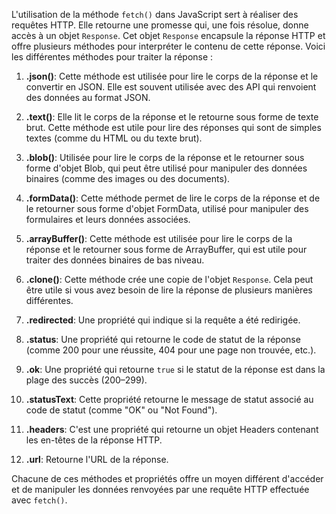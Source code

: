 L'utilisation de la méthode `fetch()` dans JavaScript sert à réaliser des requêtes HTTP. Elle retourne une promesse qui, une fois résolue, donne accès à un objet `Response`. Cet objet `Response` encapsule la réponse HTTP et offre plusieurs méthodes pour interpréter le contenu de cette réponse. Voici les différentes méthodes pour traiter la réponse :

1. **.json()**: Cette méthode est utilisée pour lire le corps de la réponse et le convertir en JSON. Elle est souvent utilisée avec des API qui renvoient des données au format JSON.

2. **.text()**: Elle lit le corps de la réponse et le retourne sous forme de texte brut. Cette méthode est utile pour lire des réponses qui sont de simples textes (comme du HTML ou du texte brut).

3. **.blob()**: Utilisée pour lire le corps de la réponse et le retourner sous forme d'objet Blob, qui peut être utilisé pour manipuler des données binaires (comme des images ou des documents).

4. **.formData()**: Cette méthode permet de lire le corps de la réponse et de le retourner sous forme d'objet FormData, utilisé pour manipuler des formulaires et leurs données associées.

5. **.arrayBuffer()**: Cette méthode est utilisée pour lire le corps de la réponse et le retourner sous forme de ArrayBuffer, qui est utile pour traiter des données binaires de bas niveau.

6. **.clone()**: Cette méthode crée une copie de l'objet `Response`. Cela peut être utile si vous avez besoin de lire la réponse de plusieurs manières différentes.

7. **.redirected**: Une propriété qui indique si la requête a été redirigée.

8. **.status**: Une propriété qui retourne le code de statut de la réponse (comme 200 pour une réussite, 404 pour une page non trouvée, etc.).

9. **.ok**: Une propriété qui retourne `true` si le statut de la réponse est dans la plage des succès (200–299).

10. **.statusText**: Cette propriété retourne le message de statut associé au code de statut (comme "OK" ou "Not Found").

11. **.headers**: C'est une propriété qui retourne un objet Headers contenant les en-têtes de la réponse HTTP.

12. **.url**: Retourne l'URL de la réponse.

Chacune de ces méthodes et propriétés offre un moyen différent d'accéder et de manipuler les données renvoyées par une requête HTTP effectuée avec `fetch()`.